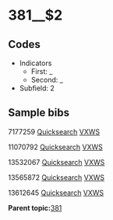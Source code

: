 # 381\_\_$2

## Codes

-   Indicators
    -   First: \_
    -   Second: \_
-   Subfield: 2

## Sample bibs

7177259 [Quicksearch](https://search.library.yale.edu/catalog/7177259) [VXWS](http://prodorbis.library.yale.edu:7014/vxws/GetHoldingsService?bibId=7177259)

11070792 [Quicksearch](https://search.library.yale.edu/catalog/11070792) [VXWS](http://prodorbis.library.yale.edu:7014/vxws/GetHoldingsService?bibId=11070792)

13532067 [Quicksearch](https://search.library.yale.edu/catalog/13532067) [VXWS](http://prodorbis.library.yale.edu:7014/vxws/GetHoldingsService?bibId=13532067)

13565872 [Quicksearch](https://search.library.yale.edu/catalog/13565872) [VXWS](http://prodorbis.library.yale.edu:7014/vxws/GetHoldingsService?bibId=13565872)

13612645 [Quicksearch](https://search.library.yale.edu/catalog/13612645) [VXWS](http://prodorbis.library.yale.edu:7014/vxws/GetHoldingsService?bibId=13612645)

**Parent topic:**[381](../../tags/381/381.md)

